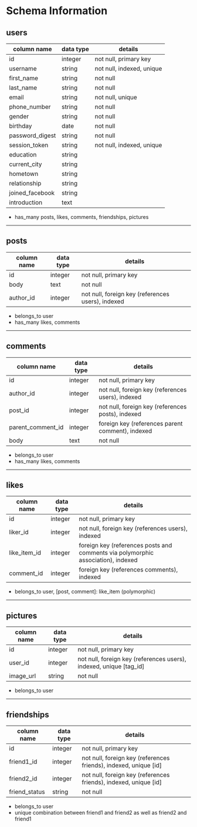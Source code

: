 # Schema Information

## users
column name     | data type | details
----------------|-----------|-----------------------
id              | integer   | not null, primary key
username        | string    | not null, indexed, unique
first_name      | string    | not null
last_name       | string    | not null
email           | string    | not null, unique
phone_number    | string    | not null
gender             | string    | not null
birthday        | date      | not null
password_digest | string    | not null
session_token   | string    | not null, indexed, unique
education       | string    |
current_city    | string    |
hometown        | string    |
relationship    | string    |
joined_facebook | string    |
introduction    | text      |
- has_many posts, likes, comments, friendships, pictures

---

## posts
column name | data type | details
------------|-----------|-----------------------
id          | integer   | not null, primary key
body        | text      | not null
author_id   | integer   | not null, foreign key (references users), indexed
- belongs_to user
- has_many likes, comments

---

## comments
column name | data type | details
------------|-----------|-----------------------
id          | integer   | not null, primary key
author_id   | integer   | not null, foreign key (references users), indexed
post_id   | integer   | not null, foreign key (references posts), indexed
parent_comment_id  | integer   | foreign key (references parent comment), indexed
body        | text      | not null
- belongs_to user
- has_many likes, comments

---

## likes
column name | data type | details
------------|-----------|-----------------------
id          | integer   | not null, primary key
liker_id    | integer   | not null, foreign key (references users), indexed
like_item_id     | integer   | foreign key (references posts and comments via polymorphic association), indexed
comment_id  | integer   | foreign key (references comments), indexed
- belongs_to user, [post, comment]: like_item (polymorphic)

---

## pictures
column name | data type | details
------------|-----------|-----------------------
id          | integer   | not null, primary key
user_id     | integer   | not null, foreign key (references users), indexed, unique [tag_id]
image_url   | string    | not null
- belongs_to user

---

## friendships
column name | data type | details
------------|-----------|-----------------------
id          | integer   | not null, primary key
friend1_id   | integer   | not null, foreign key (references friends), indexed, unique [id]
friend2_id   | integer   | not null, foreign key (references friends), indexed, unique [id]
friend_status | string  | not null
- belongs_to user
- unique combination between friend1 and friend2 as well as friend2 and friend1
